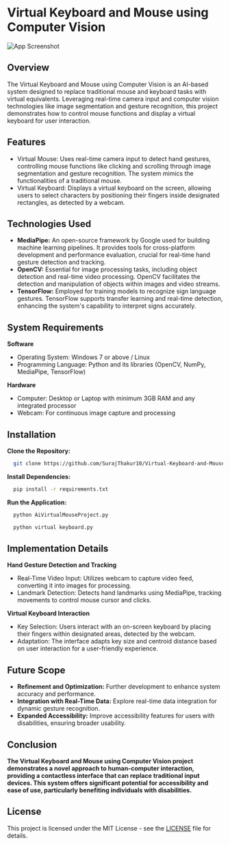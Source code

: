 
# Virtual Keyboard and Mouse using Computer Vision


![App Screenshot](https://miro.medium.com/v2/resize:fit:1100/format:webp/1*-wc57H4KMXJXZpeze0eVSQ.gif)

## Overview

The Virtual Keyboard and Mouse using Computer Vision is an AI-based system designed to replace traditional mouse and keyboard tasks with virtual equivalents. Leveraging real-time camera input and computer vision technologies like image segmentation and gesture recognition, this project demonstrates how to control mouse functions and display a virtual keyboard for user interaction.


## Features

- Virtual Mouse: Uses real-time camera input to detect hand gestures, controlling mouse functions like clicking and scrolling through image segmentation and gesture recognition. The system mimics the functionalities of a traditional mouse.
- Virtual Keyboard: Displays a virtual keyboard on the screen, allowing users to select characters by positioning their fingers inside designated rectangles, as detected by a webcam.


## Technologies Used

- **MediaPipe:** An open-source framework by Google used for building machine learning pipelines. It provides tools for cross-platform development and performance evaluation, crucial for real-time hand gesture detection and tracking.
- **OpenCV:** Essential for image processing tasks, including object detection and real-time video processing. OpenCV facilitates the detection and manipulation of objects within images and video streams.
- **TensorFlow:** Employed for training models to recognize sign language gestures. TensorFlow supports transfer learning and real-time detection, enhancing the system's capability to interpret signs accurately.


## System Requirements
**Software**
- Operating System: Windows 7 or above / Linux
- Programming Language: Python and its libraries (OpenCV, NumPy, MediaPipe, TensorFlow)

**Hardware**
- Computer: Desktop or Laptop with minimum 3GB RAM and any integrated processor
- Webcam: For continuous image capture and processing



## Installation
**Clone the Repository:**
```bash
  git clone https://github.com/SurajThakur10/Virtual-Keyboard-and-Mouse-using-Computer-Vision.git
```

**Install Dependencies:**
```bash
  pip install -r requirements.txt
```

**Run the Application:**
```bash
  python AiVirtualMouseProject.py
```

```bash
  python virtual keyboard.py
```

## Implementation Details
**Hand Gesture Detection and Tracking**

- Real-Time Video Input: Utilizes webcam to capture video feed, converting it into images for processing.
- Landmark Detection: Detects hand landmarks using MediaPipe, tracking movements to control mouse cursor and clicks.

**Virtual Keyboard Interaction**

- Key Selection: Users interact with an on-screen keyboard by placing their fingers within designated areas, detected by the webcam.
- Adaptation: The interface adapts key size and centroid distance based on user interaction for a user-friendly experience.

## Future Scope
- **Refinement and Optimization:** Further development to enhance system accuracy and performance.
- **Integration with Real-Time Data:** Explore real-time data integration for dynamic gesture recognition.
- **Expanded Accessibility:** Improve accessibility features for users with disabilities, ensuring broader usability.

## Conclusion

**The Virtual Keyboard and Mouse using Computer Vision project demonstrates a novel approach to human-computer interaction, providing a contactless interface that can replace traditional input devices. This system offers significant potential for accessibility and ease of use, particularly benefiting individuals with disabilities.**

## License

This project is licensed under the MIT License - see the [LICENSE](https://github.com/SurajThakur10/Virtual-Keyboard-and-Mouse-using-Computer-Vision/blob/master/LICENSE) file for details.



